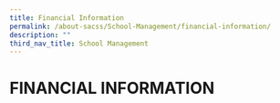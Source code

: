 ```yaml
---
title: Financial Information
permalink: /about-sacss/School-Management/financial-information/
description: ""
third_nav_title: School Management
---
```

# FINANCIAL INFORMATION
